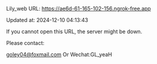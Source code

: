 Lily_web URL: https://ae6d-61-165-102-156.ngrok-free.app

Updated at: 2024-12-10 04:13:43

If you cannot open this URL, the server might be down.

Please contact: 

goley04@foxmail.com Or Wechat:GL_yeaH